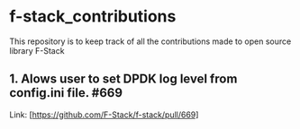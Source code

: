 # f-stack_contributions
This repository is to keep track of all the contributions made to open source library F-Stack

## 1. Alows user to set DPDK log level from config.ini file. #669
Link: [https://github.com/F-Stack/f-stack/pull/669]
